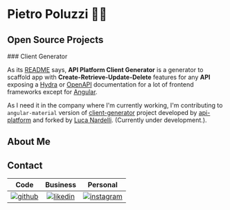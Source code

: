 # Pietro Poluzzi 🧑‍💻

## Open Source Projects

### Client Generator

As its [README](https://github.com/api-platform/client-generator/blob/main/README.md) says, **API Platform Client Generator** is a generator to scaffold app with **Create-Retrieve-Update-Delete** features for any **API** exposing a [Hydra](http://www.hydra-cg.com/spec/latest/core/) or [OpenAPI](https://www.openapis.org/) documentation for a lot of frontend frameworks except for [Angular](https://angular.io/).

As I need it in the company where I'm currently working, I'm contributing to `angular-material` version of [client-generator](https://github.com/luca-nardelli/client-generator/tree/angular-material) project developed by [api-platform](https://github.com/api-platform) and forked by [Luca Nardelli](https://github.com/luca-nardelli). (Currently under development.).



## About Me


## Contact

|                             Code                             |                           Business                           |                           Personal                           |
| :----------------------------------------------------------: | :----------------------------------------------------------: | :----------------------------------------------------------: |
| [![github](https://img.shields.io/badge/GitHub-000000?style=for-the-badge&logo=GitHub&logoColor=white)](https://www.linkedin.com/in/pietro-poluzzi/) | [![likedin](https://img.shields.io/badge/LinkedIn-0A66C2?style=for-the-badge&logo=LinkedIn&logoColor=white)](https://www.linkedin.com/in/pietro-poluzzi/) | [![instagram](https://img.shields.io/badge/Instagram-E4405F?style=for-the-badge&logo=Instagram&logoColor=white)](https://www.instagram.com/pietropoluz/) |





<!--
**PitPietro/PitPietro** is a ✨ _special_ ✨ repository because its `README.md` (this file) appears on your GitHub profile.

Here are some ideas to get you started:

- 🔭 I’m currently working on ...
- 🌱 I’m currently learning ...
- 👯 I’m looking to collaborate on ...
- 🤔 I’m looking for help with ...
- 💬 Ask me about ...
- 📫 How to reach me: ...
- 😄 Pronouns: ...
- ⚡ Fun fact: ...
-->



